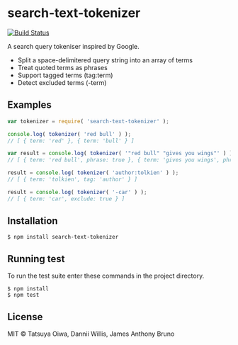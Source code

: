 # search-text-tokenizer

[![Build Status](https://travis-ci.org/tatsuyaoiw/search-text-tokenizer.svg?branch=master)](https://travis-ci.org/tatsuyaoiw/search-text-tokenizer)

A search query tokeniser inspired by Google.

- Split a space-delimitered query string into an array of terms
- Treat quoted terms as phrases
- Support tagged terms (tag:term)
- Detect excluded terms (-term)

## Examples

```js
var tokenizer = require( 'search-text-tokenizer' );

console.log( tokenizer( 'red bull' ) );
// [ { term: 'red' }, { term: 'bull' } ]

var result = console.log( tokenizer( '"red bull" "gives you wings"' ) );
// [ { term: 'red bull', phrase: true }, { term: 'gives you wings', phrase: true } ]

result = console.log( tokenizer( 'author:tolkien' ) );
// [ { term: 'tolkien', tag: 'author' } ]

result = console.log( tokenizer( '-car' ) );
// [ { term: 'car', exclude: true } ]
```

## Installation

```
$ npm install search-text-tokenizer
```

## Running test

To run the test suite enter these commands in the project directory.

```
$ npm install
$ npm test
```

## License

MIT © Tatsuya Oiwa, Dannii Willis, James Anthony Bruno
